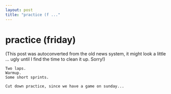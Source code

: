 ```yaml
---
layout: post
title: "practice (f ..."
---
```

<h1>practice (friday)</h1>
(This post was autoconverted from the old news system,
it might look a little ... ugly until I find the time
to clean it up.
Sorry!)

    Two laps.
    Warmup.
    Some short sprints.
    
    Cut down practice, since we have a game on sunday...
    

